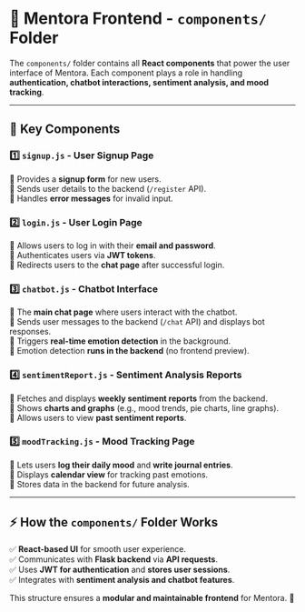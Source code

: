 # 📂 Mentora Frontend - `components/` Folder  

The `components/` folder contains all **React components** that power the user interface of Mentora. Each component plays a role in handling **authentication, chatbot interactions, sentiment analysis, and mood tracking**.  

---

## 📌 **Key Components**  

### **1️⃣ `signup.js` - User Signup Page**  
🔹 Provides a **signup form** for new users.  
🔹 Sends user details to the backend (`/register` API).  
🔹 Handles **error messages** for invalid input.  

### **2️⃣ `login.js` - User Login Page**  
🔹 Allows users to log in with their **email and password**.  
🔹 Authenticates users via **JWT tokens**.  
🔹 Redirects users to the **chat page** after successful login.  

### **3️⃣ `chatbot.js` - Chatbot Interface**  
🔹 The **main chat page** where users interact with the chatbot.  
🔹 Sends user messages to the backend (`/chat` API) and displays bot responses.  
🔹 Triggers **real-time emotion detection** in the background.  
🔹 Emotion detection **runs in the backend** (no frontend preview).  

### **4️⃣ `sentimentReport.js` - Sentiment Analysis Reports**  
🔹 Fetches and displays **weekly sentiment reports** from the backend.  
🔹 Shows **charts and graphs** (e.g., mood trends, pie charts, line graphs).  
🔹 Allows users to view **past sentiment reports**.  

### **5️⃣ `moodTracking.js` - Mood Tracking Page**  
🔹 Lets users **log their daily mood** and **write journal entries**.  
🔹 Displays **calendar view** for tracking past emotions.  
🔹 Stores data in the backend for future analysis.  

---

## ⚡ **How the `components/` Folder Works**  
✅ **React-based UI** for smooth user experience.  
✅ Communicates with **Flask backend** via **API requests**.  
✅ Uses **JWT for authentication** and **stores user sessions**.  
✅ Integrates with **sentiment analysis and chatbot features**.  

This structure ensures a **modular and maintainable frontend** for Mentora. 🚀  

